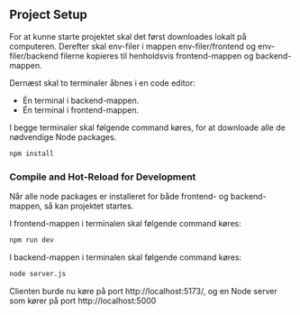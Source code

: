 ## Project Setup

For at kunne starte projektet skal det først downloades lokalt på computeren. Derefter skal env-filer i mappen env-filer/frontend og env-filer/backend filerne kopieres til henholdsvis frontend-mappen og backend-mappen.

Dernæst skal to terminaler åbnes i en code editor:

- Én terminal i backend-mappen.
- Én terminal i frontend-mappen.

I begge terminaler skal følgende command køres, for at downloade alle de nødvendige Node packages.

```sh
npm install
```

### Compile and Hot-Reload for Development

Når alle node packages er installeret for både frontend- og backend-mappen, så kan projektet startes.

I frontend-mappen i terminalen skal følgende command køres:

```sh
npm run dev
```

I backend-mappen i terminalen skal følgende command køres:

```sh
node server.js
```

Clienten burde nu køre på port http://localhost:5173/, og en Node server som kører på port http://localhost:5000
